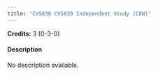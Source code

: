 ```yaml
---
title: "CVS830 CVS830 Independent Study (CEW)"
---
```

**Credits:** 3 (0-3-0)

#### Description
No description available.